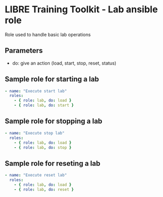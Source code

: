# LIBRE Training Toolkit - Lab ansible role 

Role used to handle basic lab operations


## Parameters

- do: give an action (load, start, stop, reset, status)

## Sample role for starting a lab
```yaml
- name: "Execute start lab"
  roles:
    - { role: lab, do: load }
    - { role: lab, do: start }
```

## Sample role for stopping a lab
```yaml
- name: "Execute stop lab"
  roles:
    - { role: lab, do: load }
    - { role: lab, do: stop }
```

## Sample role for reseting a lab
```yaml
- name: "Execute reset lab"
  roles:
    - { role: lab, do: load }
    - { role: lab, do: reset }
```